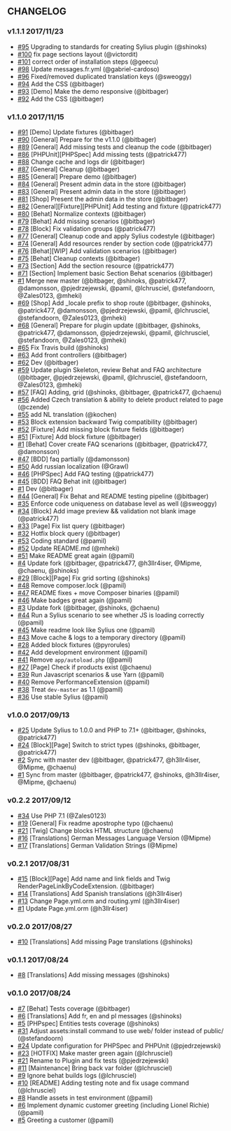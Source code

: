 ## CHANGELOG

### v1.1.1 2017/11/23
- [#95](https://github.com/BitBagCommerce/SyliusCmsPlugin/pull/95) Upgrading to standards for creating Sylius plugin (@shinoks)
- [#100](https://github.com/BitBagCommerce/SyliusCmsPlugin/pull/100) fix page sections layout (@victordit)
- [#101](https://github.com/BitBagCommerce/SyliusCmsPlugin/pull/101) correct order of installation steps (@geecu)
- [#98](https://github.com/BitBagCommerce/SyliusCmsPlugin/pull/98) Update messages.fr.yml (@gabriel-cardoso)
- [#96](https://github.com/BitBagCommerce/SyliusCmsPlugin/pull/96) Fixed/removed duplicated translation keys (@sweoggy)
- [#94](https://github.com/BitBagCommerce/SyliusCmsPlugin/pull/94) Add the CSS (@bitbager)
- [#93](https://github.com/BitBagCommerce/SyliusCmsPlugin/pull/93) [Demo] Make the demo responsive (@bitbager)
- [#92](https://github.com/BitBagCommerce/SyliusCmsPlugin/pull/92) Add the CSS (@bitbager)

### v1.1.0 2017/11/15
- [#91](https://github.com/BitBagCommerce/SyliusCmsPlugin/pull/91) [Demo] Update fixtures (@bitbager)
- [#90](https://github.com/BitBagCommerce/SyliusCmsPlugin/pull/90) [General] Prepare for the v1.1.0 (@bitbager)
- [#89](https://github.com/BitBagCommerce/SyliusCmsPlugin/pull/89) [General] Add missing tests and cleanup the code (@bitbager)
- [#86](https://github.com/BitBagCommerce/SyliusCmsPlugin/pull/86) [PHPUnit][PHPSpec] Add missing tests (@patrick477)
- [#88](https://github.com/BitBagCommerce/SyliusCmsPlugin/pull/88) Change cache and logs dir (@bitbager)
- [#87](https://github.com/BitBagCommerce/SyliusCmsPlugin/pull/87) [General] Cleanup (@bitbager)
- [#85](https://github.com/BitBagCommerce/SyliusCmsPlugin/pull/85) [General] Prepare demo (@bitbager)
- [#84](https://github.com/BitBagCommerce/SyliusCmsPlugin/pull/84) [General] Present admin data in the store (@bitbager)
- [#83](https://github.com/BitBagCommerce/SyliusCmsPlugin/pull/83) [General] Present admin data in the store (@bitbager)
- [#81](https://github.com/BitBagCommerce/SyliusCmsPlugin/pull/81) [Shop] Present the admin data in the store (@bitbager)
- [#82](https://github.com/BitBagCommerce/SyliusCmsPlugin/pull/82) [General][Fixture][PHPUnit] Add testing and fixture (@patrick477)
- [#80](https://github.com/BitBagCommerce/SyliusCmsPlugin/pull/80) [Behat] Normalize contexts (@bitbager)
- [#79](https://github.com/BitBagCommerce/SyliusCmsPlugin/pull/79) [Behat] Add missing scenarios (@bitbager)
- [#78](https://github.com/BitBagCommerce/SyliusCmsPlugin/pull/78) [Block] Fix validation groups (@patrick477)
- [#77](https://github.com/BitBagCommerce/SyliusCmsPlugin/pull/77) [General] Cleanup code and apply Sylius codestyle (@bitbager)
- [#74](https://github.com/BitBagCommerce/SyliusCmsPlugin/pull/74) [General] Add resources render by section code (@patrick477)
- [#76](https://github.com/BitBagCommerce/SyliusCmsPlugin/pull/76) [Behat][WIP] Add validation scenarios (@bitbager)
- [#75](https://github.com/BitBagCommerce/SyliusCmsPlugin/pull/75) [Behat] Cleanup contexts (@bitbager)
- [#73](https://github.com/BitBagCommerce/SyliusCmsPlugin/pull/73) [Section] Add the section resource (@patrick477)
- [#71](https://github.com/BitBagCommerce/SyliusCmsPlugin/pull/71) [Section] Implement basic Section Behat scenarios (@bitbager)
- [#1](https://github.com/BitBagCommerce/SyliusCmsPlugin/pull/1) Merge new master (@bitbager, @shinoks, @patrick477, @damonsson, @pjedrzejewski, @pamil, @lchrusciel, @stefandoorn, @Zales0123, @mheki)
- [#69](https://github.com/BitBagCommerce/SyliusCmsPlugin/pull/69) [Shop] Add _locale prefix to shop route (@bitbager, @shinoks, @patrick477, @damonsson, @pjedrzejewski, @pamil, @lchrusciel, @stefandoorn, @Zales0123, @mheki)
- [#68](https://github.com/BitBagCommerce/SyliusCmsPlugin/pull/68) [General] Prepare for plugin update (@bitbager, @shinoks, @patrick477, @damonsson, @pjedrzejewski, @pamil, @lchrusciel, @stefandoorn, @Zales0123, @mheki)
- [#65](https://github.com/BitBagCommerce/SyliusCmsPlugin/pull/65) Fix Travis build (@shinoks)
- [#63](https://github.com/BitBagCommerce/SyliusCmsPlugin/pull/63) Add front controllers (@bitbager)
- [#62](https://github.com/BitBagCommerce/SyliusCmsPlugin/pull/62) Dev (@bitbager)
- [#59](https://github.com/BitBagCommerce/SyliusCmsPlugin/pull/59) Update plugin Skeleton, review Behat and FAQ architecture (@bitbager, @pjedrzejewski, @pamil, @lchrusciel, @stefandoorn, @Zales0123, @mheki)
- [#57](https://github.com/BitBagCommerce/SyliusCmsPlugin/pull/57) [FAQ] Adding, grid (@shinoks, @bitbager, @patrick477, @chaenu)
- [#56](https://github.com/BitBagCommerce/SyliusCmsPlugin/pull/56) Added Czech translation & ability to delete product related to page (@czende)
- [#55](https://github.com/BitBagCommerce/SyliusCmsPlugin/pull/55) add NL translation (@kochen)
- [#53](https://github.com/BitBagCommerce/SyliusCmsPlugin/pull/53) Block extension backward Twig compatibility (@bitbager)
- [#52](https://github.com/BitBagCommerce/SyliusCmsPlugin/pull/52) [Fixture] Add missing block fixture fields (@bitbager)
- [#51](https://github.com/BitBagCommerce/SyliusCmsPlugin/pull/51) [Fixture] Add block fixture (@bitbager)
- [#1](https://github.com/BitBagCommerce/SyliusCmsPlugin/pull/1) [Behat] Cover create FAQ scenarions (@bitbager, @patrick477, @damonsson)
- [#47](https://github.com/BitBagCommerce/SyliusCmsPlugin/pull/47) [BDD] faq partially (@damonsson)
- [#50](https://github.com/BitBagCommerce/SyliusCmsPlugin/pull/50) Add russian localization (@Grawl)
- [#46](https://github.com/BitBagCommerce/SyliusCmsPlugin/pull/46) [PHPSpec] Add FAQ testing (@patrick477)
- [#45](https://github.com/BitBagCommerce/SyliusCmsPlugin/pull/45) [BDD] FAQ Behat init (@bitbager)
- [#1](https://github.com/BitBagCommerce/SyliusCmsPlugin/pull/1) Dev (@bitbager)
- [#44](https://github.com/BitBagCommerce/SyliusCmsPlugin/pull/44) [General] Fix Behat and README testing pipeline (@bitbager)
- [#35](https://github.com/BitBagCommerce/SyliusCmsPlugin/pull/35) Enforce code uniqueness on database level as well (@sweoggy)
- [#34](https://github.com/BitBagCommerce/SyliusCmsPlugin/pull/34) [Block] Add image preview && validation not blank image (@patrick477)
- [#33](https://github.com/BitBagCommerce/SyliusCmsPlugin/pull/33) [Page] Fix list query (@bitbager)
- [#32](https://github.com/BitBagCommerce/SyliusCmsPlugin/pull/32) Hotfix block query (@bitbager)
- [#53](https://github.com/BitBagCommerce/SyliusCmsPlugin/pull/53) Coding standard (@pamil)
- [#52](https://github.com/BitBagCommerce/SyliusCmsPlugin/pull/52) Update README.md (@mheki)
- [#51](https://github.com/BitBagCommerce/SyliusCmsPlugin/pull/51) Make README great again (@pamil)
- [#4](https://github.com/BitBagCommerce/SyliusCmsPlugin/pull/4) Update fork (@bitbager, @patrick477, @h3llr4iser, @Mipme, @chaenu, @shinoks)
- [#29](https://github.com/BitBagCommerce/SyliusCmsPlugin/pull/29) [Block][Page] Fix grid sorting (@shinoks)
- [#48](https://github.com/BitBagCommerce/SyliusCmsPlugin/pull/48) Remove composer.lock (@pamil)
- [#47](https://github.com/BitBagCommerce/SyliusCmsPlugin/pull/47) README fixes + move Composer binaries (@pamil)
- [#46](https://github.com/BitBagCommerce/SyliusCmsPlugin/pull/46) Make badges great again (@pamil)
- [#3](https://github.com/BitBagCommerce/SyliusCmsPlugin/pull/3) Update fork (@bitbager, @shinoks, @chaenu)
- [#44](https://github.com/BitBagCommerce/SyliusCmsPlugin/pull/44) Run a Sylius scenario to see whether JS is loading correctly (@pamil)
- [#45](https://github.com/BitBagCommerce/SyliusCmsPlugin/pull/45) Make readme look like Sylius one (@pamil)
- [#43](https://github.com/BitBagCommerce/SyliusCmsPlugin/pull/43) Move cache & logs to a temporary directory (@pamil)
- [#28](https://github.com/BitBagCommerce/SyliusCmsPlugin/pull/28) Added block fixtures (@pyrorules)
- [#42](https://github.com/BitBagCommerce/SyliusCmsPlugin/pull/42) Add development environment (@pamil)
- [#41](https://github.com/BitBagCommerce/SyliusCmsPlugin/pull/41) Remove `app/autoload.php` (@pamil)
- [#27](https://github.com/BitBagCommerce/SyliusCmsPlugin/pull/27) [Page] Check if products exist (@chaenu)
- [#39](https://github.com/BitBagCommerce/SyliusCmsPlugin/pull/39) Run Javascript scenarios & use Yarn (@pamil)
- [#40](https://github.com/BitBagCommerce/SyliusCmsPlugin/pull/40) Remove PerformanceExtension (@pamil)
- [#38](https://github.com/BitBagCommerce/SyliusCmsPlugin/pull/38) Treat `dev-master` as 1.1 (@pamil)
- [#36](https://github.com/BitBagCommerce/SyliusCmsPlugin/pull/36) Use stable Sylius (@pamil)

### v1.0.0 2017/09/13
- [#25](https://github.com/BitBagCommerce/SyliusCmsPlugin/pull/25) Update Sylius to 1.0.0 and PHP to 7.1+ (@bitbager, @shinoks, @patrick477)
- [#24](https://github.com/BitBagCommerce/SyliusCmsPlugin/pull/24) [Block][Page] Switch to strict types (@shinoks, @bitbager, @patrick477)
- [#2](https://github.com/BitBagCommerce/SyliusCmsPlugin/pull/2) Sync with master dev (@bitbager, @patrick477, @h3llr4iser, @Mipme, @chaenu)
- [#1](https://github.com/BitBagCommerce/SyliusCmsPlugin/pull/1) Sync from master (@bitbager, @patrick477, @shinoks, @h3llr4iser, @Mipme, @chaenu)

### v0.2.2 2017/09/12
- [#34](https://github.com/BitBagCommerce/SyliusCmsPlugin/pull/34) Use PHP 7.1 (@Zales0123)
- [#19](https://github.com/BitBagCommerce/SyliusCmsPlugin/pull/19) [General] Fix readme apostrophe typo (@chaenu)
- [#21](https://github.com/BitBagCommerce/SyliusCmsPlugin/pull/21) [Twig] Change blocks HTML structure (@chaenu)
- [#16](https://github.com/BitBagCommerce/SyliusCmsPlugin/pull/16) [Translations] German Messages Language Version (@Mipme)
- [#17](https://github.com/BitBagCommerce/SyliusCmsPlugin/pull/17) [Translations] German Validation Strings (@Mipme)

### v0.2.1 2017/08/31
- [#15](https://github.com/BitBagCommerce/SyliusCmsPlugin/pull/15) [Block][Page] Add name and link fields and Twig RenderPageLinkByCodeExtension. (@bitbager)
- [#14](https://github.com/BitBagCommerce/SyliusCmsPlugin/pull/14) [Translations] Add Spanish translations (@h3llr4iser)
- [#13](https://github.com/BitBagCommerce/SyliusCmsPlugin/pull/13) Change Page.yml.orm and routing.yml (@h3llr4iser)
- [#1](https://github.com/BitBagCommerce/SyliusCmsPlugin/pull/1) Update Page.yml.orm (@h3llr4iser)

### v0.2.0 2017/08/27
- [#10](https://github.com/BitBagCommerce/SyliusCmsPlugin/pull/10) [Translations] Add missing Page translations (@shinoks)

### v0.1.1 2017/08/24
- [#8](https://github.com/BitBagCommerce/SyliusCmsPlugin/pull/8) [Translations] Add missing messages (@shinoks)

### v0.1.0 2017/08/24
- [#7](https://github.com/BitBagCommerce/SyliusCmsPlugin/pull/7) [Behat] Tests coverage (@bitbager)
- [#6](https://github.com/BitBagCommerce/SyliusCmsPlugin/pull/6) [Translations] Add fr, en and pl messages (@shinoks)
- [#5](https://github.com/BitBagCommerce/SyliusCmsPlugin/pull/5) [PHPspec] Entities tests coverage (@shinoks)
- [#31](https://github.com/BitBagCommerce/SyliusCmsPlugin/pull/31) Adjust assets:install command to use web/ folder instead of public/ (@stefandoorn)
- [#24](https://github.com/BitBagCommerce/SyliusCmsPlugin/pull/24) Update configuration for PHPSpec and PHPUnit (@pjedrzejewski)
- [#23](https://github.com/BitBagCommerce/SyliusCmsPlugin/pull/23) [HOTFIX] Make master green again (@lchrusciel)
- [#21](https://github.com/BitBagCommerce/SyliusCmsPlugin/pull/21) Rename to Plugin and fix tests (@pjedrzejewski)
- [#11](https://github.com/BitBagCommerce/SyliusCmsPlugin/pull/11) [Maintenance] Bring back var folder (@lchrusciel)
- [#9](https://github.com/BitBagCommerce/SyliusCmsPlugin/pull/9) Ignore behat builds logs (@lchrusciel)
- [#10](https://github.com/BitBagCommerce/SyliusCmsPlugin/pull/10) [README] Adding testing note and fix usage command (@lchrusciel)
- [#8](https://github.com/BitBagCommerce/SyliusCmsPlugin/pull/8) Handle assets in test environment (@pamil)
- [#6](https://github.com/BitBagCommerce/SyliusCmsPlugin/pull/6) Implement dynamic customer greeting (including Lionel Richie) (@pamil)
- [#5](https://github.com/BitBagCommerce/SyliusCmsPlugin/pull/5) Greeting a customer (@pamil)